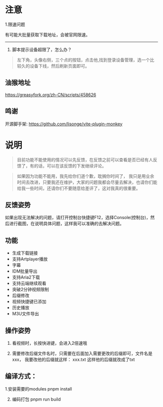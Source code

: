 # 注意

1.限速问题

有可能大批量获取下载地址，会被官网限速。

---

1. 脚本提示设备超限了，怎么办？

> 左下角，头像右侧，三个点的按钮，点击他,找到登录设备管理，选一个比较久的设备下线，然后刷新页面即可。



## 油猴地址
https://greasyfork.org/zh-CN/scripts/458626

## 鸣谢
开源脚手架: https://github.com/lisonge/vite-plugin-monkey


# 说明
> 目前功能不能使用的情况可以先反馈，在反馈之前可以查看是否已经有人反馈了，有的话，可以在该反馈的下发继续评论。

> 如果因为功能不能用，我先给你们道个歉，耽搁你时间了， 我只是用业余时间去改进，只要我还在维护，大家的问题我都会尽量去解决，也请你们能给我一些时间，还请你们不要随意给差评了，这对我真的很重要。

## 反馈姿势
如果出现无法解决的问题，请打开控制台快捷键F12，选择Console(控制台)，然后进行截图，在说明具体问题，这样我可以准确的去解决问题。


## 功能
- 生成下载链接
- 支持Artplayer播放
- 字幕
- IDM批量导出
- 支持Aria2下载
- 支持云端继续观看
- 突破2分钟视频限制
- 后缀修改
- 视频快捷键已添加
- 历史播放
- M3U文件导出


## 操作姿势

1. 看视频时，长按快进键，会进入2倍速哦

2. 需要修改后缀文件名时，只需要在后面加入需要更改的后缀即可，文件名是 xxx， 我要改他的后缀就这样： xxx.txt  这样他的后缀就改成了txt

## 编译方式：
1.安装需要的modules
pnpm install 

2. 编码打包
pnpm run build

